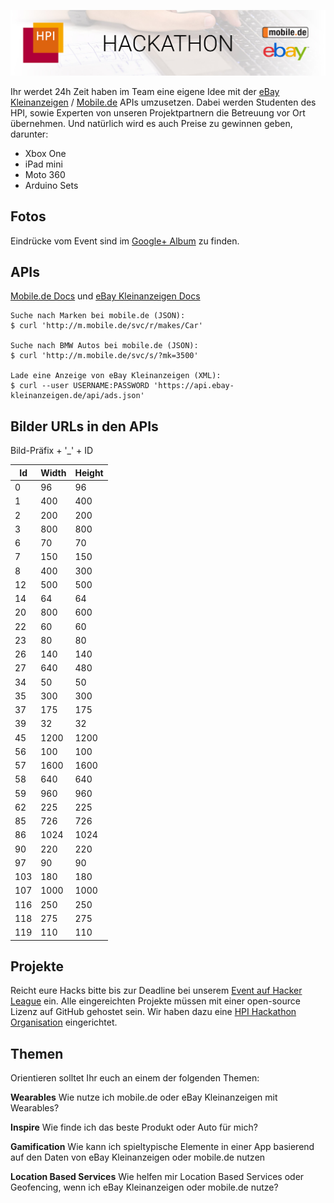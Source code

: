 ![Banner](https://raw.githubusercontent.com/HPI-Hackathon/Info/master/Media/banner.jpg)

Ihr werdet 24h Zeit haben im Team eine eigene Idee mit der [eBay Kleinanzeigen](http://kleinanzeigen.ebay.de/anzeigen/) / [Mobile.de](http://www.mobile.de/) APIs umzusetzen. Dabei werden Studenten des HPI, sowie Experten von unseren Projektpartnern die Betreuung vor Ort übernehmen. Und natürlich wird es auch Preise zu gewinnen geben, darunter: 
- Xbox One
- iPad mini
- Moto 360
- Arduino Sets

## Fotos
Eindrücke vom Event sind im [Google+ Album](https://plus.google.com/photos/100169449129032220413/albums/6134982738880644641?authkey=CKHeqd3or43H6AE) zu finden.

## APIs
[Mobile.de Docs](http://m.mobile.de/svc/api.html) und 
[eBay Kleinanzeigen Docs](http://api.ebay-kleinanzeigen.de/docs/pages/home)
```
Suche nach Marken bei mobile.de (JSON):
$ curl 'http://m.mobile.de/svc/r/makes/Car'

Suche nach BMW Autos bei mobile.de (JSON):
$ curl 'http://m.mobile.de/svc/s/?mk=3500'

Lade eine Anzeige von eBay Kleinanzeigen (XML):
$ curl --user USERNAME:PASSWORD 'https://api.ebay-kleinanzeigen.de/api/ads.json'
```

## Bilder URLs in den APIs

Bild-Präfix + '_' + ID

| Id	| Width	 | Height |
|----|--------|--------| 
|0 |	96	 |96 |
| 1 |	400 |	400 |
| 2 |	200 |	200 |
| 3 |	800 |	800 |
| 6 |	70	 |70 |
| 7 |	150 |	150 |
| 8 |	400 |	300 |
| 12 |	500 |	500 |
| 14 |	64	 |64 |
| 20 |	800 |	600 |
| 22 |	60	 |60 |
| 23 |	80	 |80 |
| 26 |	140 |	140 |
| 27 |	640 |	480 |
| 34 |	50	 |50 |
| 35 |	300 |	300 |
| 37 |	175 |	175 |
| 39 |	32	 |32 |
| 45 |	1200 |	1200 |
| 56 |	100 |	100 |
| 57 |	1600 |	1600 |
| 58 |	640 |	640 |
| 59 |	960 |	960 |
| 62 |	225 |	225 |
| 85 |	726 |	726 |
| 86 |	1024 |	1024 |
| 90 |	220 |	220 |
| 97 |	90	 |90 |
| 103|	180	 |180 |
| 107|	1000 |	1000 |
| 116|	250	 |250 |
| 118|	275	 |275 |
| 119|	110	 |110 |

## Projekte
Reicht eure Hacks bitte bis zur Deadline bei unserem [Event auf Hacker League](https://www.hackerleague.org/hackathons/hpi-hackathon-mit-ebay-and-mobile-dot-de) ein. Alle eingereichten Projekte müssen mit einer open-source Lizenz auf GitHub gehostet sein. Wir haben dazu eine [HPI Hackathon Organisation](https://github.com/HPI-Hackathon) eingerichtet.

## Themen
Orientieren solltet Ihr euch an einem der folgenden Themen:

**Wearables**
Wie nutze ich mobile.de oder eBay Kleinanzeigen mit Wearables?

**Inspire**
Wie finde ich das beste Produkt oder Auto für mich?

**Gamification**
Wie kann ich spieltypische Elemente in einer App basierend auf den Daten von eBay Kleinanzeigen oder mobile.de nutzen

**Location Based Services**
Wie helfen mir Location Based Services oder Geofencing, wenn ich eBay Kleinanzeigen oder mobile.de nutze?

